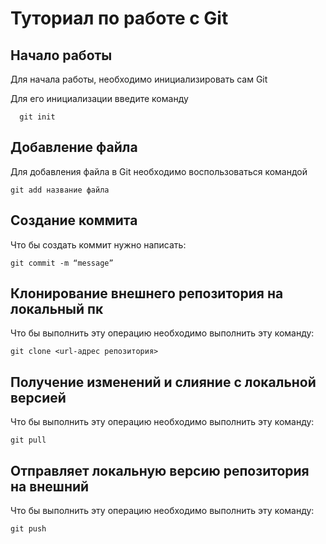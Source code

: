 # Туториал по работе с Git

## Начало работы

Для начала работы, необходимо инициализировать сам Git

Для его инициализации введите команду 

```
  git init
```

## Добавление файла

Для добавления файла в Git необходимо воспользоваться командой 

```
git add название файла
```
## Создание коммита

Что бы создать коммит нужно написать:

```
git commit -m “message”
```
## Клонирование внешнего репозитория на локальный пк

Что бы выполнить эту операцию необходимо выполнить эту команду:

```
git clone <url-адрес репозитория>
```
## Получение изменений и слияние с локальной версией

Что бы выполнить эту операцию необходимо выполнить эту команду:

```
git pull
```
## Отправляет локальную версию репозитория на внешний

Что бы выполнить эту операцию необходимо выполнить эту команду:

```
git push
```
